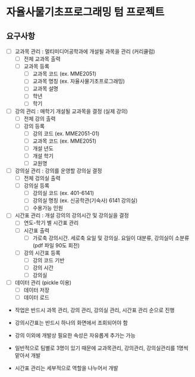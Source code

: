 # 자율사물기초프로그래밍 텀 프로젝트

## 요구사항
- [ ] 교과목 관리 : 멀티미디어공학과에 개설될 과목을 관리 (커리큘럼)
    - [ ] 전체 교과목 출력
    - [ ] 교과목 등록
        - [ ] 교과목 코드 (ex. MME2051)
        - [ ] 교과목 명칭 (ex. 자율사물기초프로그래밍)
        - [ ] 교과목 설명
        - [ ] 학년
        - [ ] 학기

- [ ] 강의 관리 : 매학기 개설될 교과목을 결정 (실제 강의)
    - [ ] 전체 강의 출력
    - [ ] 강의 등록
        - [ ] 강의 코드 (ex. MME2051-01)
        - [ ] 교과목 코드 (ex. MME2051)
        - [ ] 개설 년도
        - [ ] 개설 학기
        - [ ] 교원명

- [ ] 강의실 관리 : 강의를 운영할 강의실 결정
    - [ ] 전체 겅의실 출력
    - [ ] 강의실 등록
        - [ ] 강의실 코드 (ex. 401-6141)
        - [ ] 강의실 명칭 (ex. 신공학관(기숙사) 6141 강의실)
        - [ ] 수용가능 인원

- [ ] 시간표 관리 : 개설 강의의 강의시간 및 강의실을 결정
    - [ ] 연도-학기 별 시간표 관리
    - [ ] 시간표 출력
        - [ ] 가로축 강의시간. 세로축 요일 및 강의실. 요일이 대분류, 강의실이 소분류 (pdf 파일 90도 회전)
    - [ ] 강의 시간표 등록
        - [ ] 강의 코드 기반
        - [ ] 강의 시간
        - [ ] 강의실

- [ ] 데이터 관리 (pickle 이용)
    - [ ] 데이터 저장
    - [ ] 데이터 로드

- 작업은 반드시 과목 관리, 강의 관리, 강의실 관리, 시간표 관리 순으로 진행

- 강의시간표는 반드시 하나의 화면에서 조회되어야 함

- 강의 이외에 개발상 필요한 속성은 자유롭게 추가는 가능

- 일반적으로 팀별로 3명이 있기 때문에 교과목관리, 강의관리, 강의실관리를 1명씩 맡아서 개발

- 시간표 관리는 세부적으로 역할을 나누어서 개발

